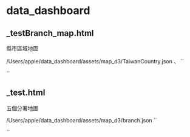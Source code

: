 # data_dashboard
 

## _testBranch_map.html

縣市區域地圖

/Users/apple/data_dashboard/assets/map_d3/TaiwanCountry.json
、
 ``
 <script src="js/echarts_maps.js"></script>
 ``

## _test.html

五個分署地圖

/Users/apple/data_dashboard/assets/map_d3/branch.json
``
<script src="js/echarts_maps_branch.js"></script>
``